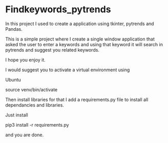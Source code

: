 # Findkeywords_pytrends
In this project I used to create a application using tkinter, pytrends and Pandas.

This is a simple project where I create a single window application that asked the user to enter a keywords 
and using that keyword it will search in pytrends and suggest you related keywords.

I hope you enjoy it.

I would suggest you to activate a virtual environment using

Ubuntu

source venv/bin/activate


Then install libraries for that I add a requirements.py file to install all dependancies and libraries.

Just install 

pip3 install -r requirements.py

and you are done.
